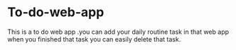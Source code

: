 # To-do-web-app
This is a to do web app .you can add your daily routine task in that web app when you finished that task you can easily delete that task.
